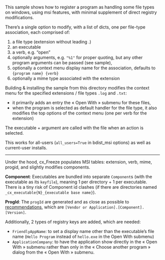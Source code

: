 This sample shows how to register a program as handling some file types on windows, using msi features, with minimal supplement of direct registry modifications.

There’s a single option to modify, with a list of dicts, one per file-type association, each comprised of:
1. a file type (extension without leading .)
2. an executable
3. a verb, e.g. “open”
4. optionally arguments, e.g. `"%1"` for proper quoting, but any other program arguments can be passed (see sample),
5. optionally a context menu display name for the association, defaults to `{program name} {verb}`
6. optionally a mime type associated with the extension

Building & installing the sample from this directory modifies the context menu for the specified extensions / file types `.log` and `.txt`:
- it primarily adds an entry the « Open With » submenu for these files,
- when the program is selected as default handler for the file type, it also modifies the top options of the context menu (one per verb for the extension)

The executable + argument are called with the file when an action is selected.

This works for all-users (`all_users=True` in bdist_msi options) as well as current-user installs.


---

Under the hood, cx_Freeze populates MSI tables: extension, verb, mime, progid, and slightly modifies components.

**Component**: Executables are bundled into separate `Component`s (with the executable as its `keyfile`), meaning 1 per directory + 1 per executable. There is a tiny risk of Component id clashes (if there are directories named `_cx_executable{N}_{executable base name}`).

**ProgId**: The `progId` are generated and as close as possible to [recommendations](https://docs.microsoft.com/en-us/windows/win32/shell/fa-progids), which are `[Vendor or Application].[Component].[Version]`.

Additionally, 2 types of registry keys are added, which are needed:
- `FriendlyAppName`: to set a display name other than the executable’s file name (`Hello Program` instead of `hello.exe` in the Open With submenu)
- `ApplicationCompany`: to have the application show directly in the « Open With » submenu rather than only in the « Choose another program » dialog from the « Open With » submenu.
